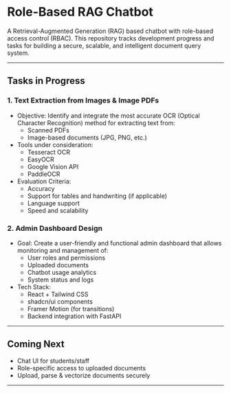 # Role-Based RAG Chatbot

A Retrieval-Augmented Generation (RAG) based chatbot with role-based access control (RBAC). This repository tracks development progress and tasks for building a secure, scalable, and intelligent document query system.

---

## Tasks in Progress

### 1. Text Extraction from Images & Image PDFs
- Objective: Identify and integrate the most accurate OCR (Optical Character Recognition) method for extracting text from:
  - Scanned PDFs
  - Image-based documents (JPG, PNG, etc.)
- Tools under consideration:
  - Tesseract OCR
  - EasyOCR
  - Google Vision API
  - PaddleOCR
- Evaluation Criteria:
  - Accuracy
  - Support for tables and handwriting (if applicable)
  - Language support
  - Speed and scalability

### 2. Admin Dashboard Design
- Goal: Create a user-friendly and functional admin dashboard that allows monitoring and management of:
  - User roles and permissions
  - Uploaded documents
  - Chatbot usage analytics
  - System status and logs
- Tech Stack:
  - React + Tailwind CSS
  - shadcn/ui components
  - Framer Motion (for transitions)
  - Backend integration with FastAPI
  
---

## Coming Next
- Chat UI for students/staff
- Role-specific access to uploaded documents
- Upload, parse & vectorize documents securely

---
